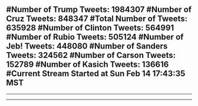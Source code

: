 #Number of Trump Tweets: 1984307
#Number of Cruz Tweets: 848347
#Total Number of Tweets: 635928 
#Number of Clinton Tweets: 564991
#Number of Rubio Tweets: 505124
#Number of Jeb! Tweets: 448080
#Number of Sanders Tweets: 324562
#Number of Carson Tweets: 152789
#Number of Kasich Tweets: 136616
#Current Stream Started at Sun Feb 14 17:43:35 MST
---
---
---
